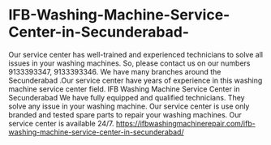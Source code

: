 # IFB-Washing-Machine-Service-Center-in-Secunderabad-
 Our service center has well-trained and experienced technicians to solve all issues in your washing machines. So, please contact us on our numbers 9133393347, 9133393346. We have many branches   around the Secunderabad .Our service center have years of experience in this washing machine service center field. IFB Washing Machine Service Center in Secunderabad We have fully equipped and qualified technicians. They solve any issue in your washing machine. Our service center is use only branded and tested spare parts to repair your washing machines. Our service center is available 24/7.  https://ifbwashingmachinerepair.com/ifb-washing-machine-service-center-in-secunderabad/
